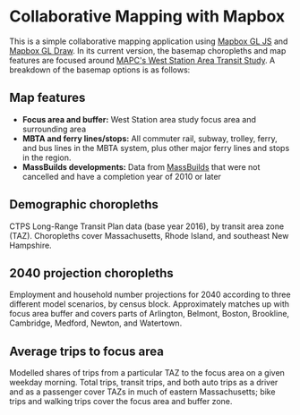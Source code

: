 # Collaborative Mapping with Mapbox

This is a simple collaborative mapping application using [Mapbox GL JS](https://github.com/mapbox/mapbox-gl-js) and [Mapbox GL Draw](https://github.com/mapbox/mapbox-gl-draw). In its current version, the basemap choropleths and map features are focused around [MAPC's West Station Area Transit Study](https://www.mapc.org/resource-library/west-station-area-transit-study/). A breakdown of the basemap options is as follows:

## Map features
- **Focus area and buffer:** West Station area study focus area and surrounding area
- **MBTA and ferry lines/stops:** All commuter rail, subway, trolley, ferry, and bus lines in the MBTA system, plus other major ferry lines and stops in the region.
- **MassBuilds developments:** Data from [MassBuilds](https://www.massbuilds.com/) that were not cancelled and have a completion year of 2010 or later

## Demographic choropleths
CTPS Long-Range Transit Plan data (base year 2016), by transit area zone (TAZ). Choropleths cover Massachusetts, Rhode Island, and southeast New Hampshire.

## 2040 projection choropleths
Employment and household number projections for 2040 according to three different model scenarios, by census block. Approximately matches up with focus area buffer and covers parts of Arlington, Belmont, Boston, Brookline, Cambridge, Medford, Newton, and Watertown.

## Average trips to focus area
Modelled shares of trips from a particular TAZ to the focus area on a given weekday morning. Total trips, transit trips, and both auto trips as a driver and as a passenger cover TAZs in much of eastern Massachusetts; bike trips and walking trips cover the focus area and buffer zone.